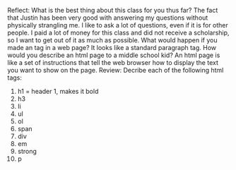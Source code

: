 Reflect:
What is the best thing about this class for you thus far?
The fact that Justin has been very good with answering my questions without physically strangling me.  I like to ask a lot of questions, even if it is for other people.  I paid a lot of money for this class and did not receive a scholarship, so I want to get out of it as much as possible.
What would happen if you made an <h7> tag in a web page?
It looks like a standard paragraph tag.
How would you describe an html page to a middle school kid?
An html page is like a set of instructions that tell the web browser how to display the text you want to show on the page.
Review:
Decribe each of the following html tags:
1. h1 = header 1, makes it bold
2. h3
3. li
4. ul
5. ol
6. span
7. div
8. em
9. strong
10. p
